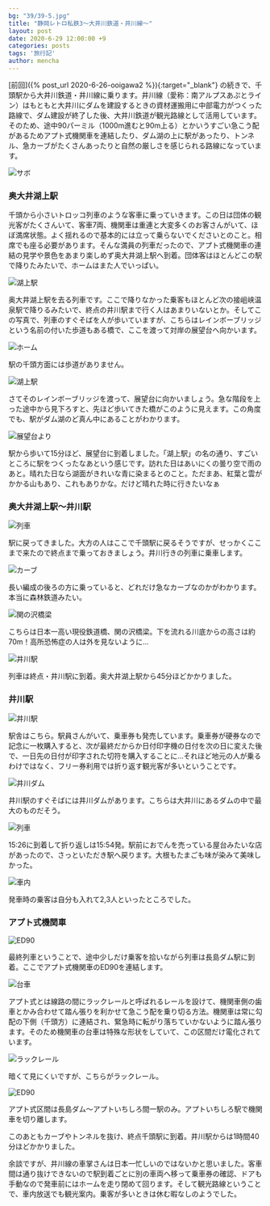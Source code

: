 ```yaml
---
bg: "39/39-5.jpg"
title: "静岡レトロ私鉄3～大井川鉄道・井川線～"
layout: post
date: 2020-6-29 12:00:00 +9
categories: posts
tags: '旅行記'
author: mencha
---
```

 [前回]({% post_url 2020-6-26-ooigawa2 %}){:target="_blank"} の続きで、千頭駅から大井川鉄道・井川線に乗ります。井川線（愛称：南アルプスあぷとライン）はもともと大井川にダムを建設するときの資材運搬用に中部電力がつくった路線で、ダム建設が終了した後、大井川鉄道が観光路線として活用しています。そのため、途中90パーミル（1000m進むと90m上る）とかいうすごい急こう配があるためアプト式機関車を連結したり、ダム湖の上に駅があったり、トンネル、急カーブがたくさんあったりと自然の厳しさを感じられる路線になっています。

![サボ](https://drive.google.com/uc?export=view&id=1vV49Jd9vW2_Jjy-jshWDAK9y2aJMOsp3)
<!--more-->
### 奥大井湖上駅
千頭から小さいトロッコ列車のような客車に乗っていきます。この日は団体の観光客がたくさんいて、客車7両、機関車は重連と大変多くのお客さんがいて、ほぼ満席状態。よく揺れるので基本的には立って乗らないでくださいとのこと。相席でも座る必要があります。そんな満員の列車だったので、アプト式機関車の連結の見学や景色をあまり楽しめず奥大井湖上駅へ到着。団体客はほとんどこの駅で降りたみたいで、ホームはまた人でいっぱい。

![湖上駅](https://drive.google.com/uc?export=view&id=1Vue6ZT0OC4ezbW3gGA6m3itkW0etRMog)

奥大井湖上駅を去る列車です。ここで降りなかった乗客もほとんど次の接岨峡温泉駅で降りるみたいで、終点の井川駅まで行く人はあまりいないとか。そしてこの写真で、列車のすぐそばを人が歩いていますが、こちらはレインボーブリッジという名前の付いた歩道もある橋で、ここを渡って対岸の展望台へ向かいます。

![ホーム](https://drive.google.com/uc?export=view&id=1vy2dwPshX-51_KKJeK66SRDEpCBGkJvE)

駅の千頭方面には歩道がありません。

![湖上駅](https://drive.google.com/uc?export=view&id=1KnnKwGdmGJbcUAdCAhZTwhmBaB-0HpIY)

さてそのレインボーブリッジを渡って、展望台に向かいましょう。急な階段を上った途中から見下ろすと、先ほど歩いてきた橋がこのように見えます。この角度でも、駅がダム湖のど真ん中にあることがわかります。

![展望台より](https://drive.google.com/uc?export=view&id=1i7O41QIFqlQ533fyl0A_nz8V7OKvlH6j)

駅から歩いて15分ほど、展望台に到着しました。「湖上駅」の名の通り、すごいところに駅をつくったなあという感じです。訪れた日はあいにくの曇り空で雨のあと。晴れた日なら湖面がきれいな青に染まるとのこと。ただまあ、紅葉と雲がかかる山もあり、これもありかな。だけど晴れた時に行きたいなぁ

### 奥大井湖上駅～井川駅
![列車](https://drive.google.com/uc?export=view&id=1ThpEZ6NwzOVIzruvUtX65piQaLDHd7-v)

駅に戻ってきました。大方の人はここで千頭駅に戻るそうですが、せっかくここまで来たので終点まで乗っておきましょう。井川行きの列車に乗車します。

![カーブ](https://drive.google.com/uc?export=view&id=1Gg1XClXV-UteI9JomKCkWRSx7pr1z6IO)

長い編成の後ろの方に乗っていると、どれだけ急なカーブなのかがわかります。本当に森林鉄道みたい。

![関の沢橋梁](https://drive.google.com/uc?export=view&id=12S8MGTMWQZa5ctm8QZaFHM0NXiKjsUQG)

こちらは日本一高い現役鉄道橋、関の沢橋梁。下を流れる川底からの高さは約70m！高所恐怖症の人は外を見ないように...

![井川駅](https://drive.google.com/uc?export=view&id=1J8FrS886g4NxmjYIpWgFakRZznPP6LIi)

列車は終点・井川駅に到着。奥大井湖上駅から45分ほどかかりました。

### 井川駅

![井川駅](https://drive.google.com/uc?export=view&id=1NsXb7DUwIAoz4_OND1bp1KKfB5IoRC6e)

駅舎はこちら。駅員さんがいて、乗車券も発売しています。乗車券が硬券なので記念に一枚購入すると、次が最終だからか日付印字機の日付を次の日に変えた後で、一日先の日付が印字された切符を購入することに...それほど地元の人が乗るわけではなく、フリー券利用では折り返す観光客が多いということです。

![井川ダム](https://drive.google.com/uc?export=view&id=1MUbyOXcjVOW415jwsA_-mdiTVV6wNfCK)

井川駅のすぐそばには井川ダムがあります。こちらは大井川にあるダムの中で最大のものだそう。

![列車](https://drive.google.com/uc?export=view&id=1jB3xRPoCoGLQK_E89gYhTdh_eKfVbXUX)

15:26に到着して折り返しは15:54発。駅前におでんを売っている屋台みたいな店があったので、さっといただき駅へ戻ります。大根もたまごも味が染みて美味しかった。

![車内](https://drive.google.com/uc?export=view&id=1RlZOe1z_F2PIorfV_9rwM-e7LuXVT4B6)

発車時の乗客は自分も入れて2,3人といったところでした。

### アプト式機関車

![ED90](https://drive.google.com/uc?export=view&id=1tzpLgb2TVu-yLS6KloxZzFaKshLoa2b4)

最終列車ということで、途中少しだけ乗客を拾いながら列車は長島ダム駅に到着。ここでアプト式機関車のED90を連結します。

![台車](https://drive.google.com/uc?export=view&id=1lGh40a5QGy9yNFrFYRiyV5K7wR3e_b93)

アプト式とは線路の間にラックレールと呼ばれるレールを設けて、機関車側の歯車とかみ合わせて踏ん張りを利かせて急こう配を乗り切る方法。機関車は常に勾配の下側（千頭方）に連結され、緊急時に転がり落ちていかないように踏ん張ります。そのため機関車の台車は特殊な形状をしていて、この区間だけ電化されています。

![ラックレール](https://drive.google.com/uc?export=view&id=1w7ffoIGdcq0C4eqPfWMN6TFoXoft5k4E)

暗くて見にくいですが、こちらがラックレール。

![ED90](https://drive.google.com/uc?export=view&id=1BIwDBoA3iLdtw6pi8uYq_lfDY3qUt5lV)

アプト式区間は長島ダム～アプトいちしろ間一駅のみ。アプトいちしろ駅で機関車を切り離します。

このあともカーブやトンネルを抜け、終点千頭駅に到着。井川駅からは1時間40分ほどかかりました。

余談ですが、井川線の車掌さんは日本一忙しいのではないかと思いました。客車間は通り抜けできないので駅到着ごとに別の車両へ移って乗車券の確認、ドアも手動なので発車前にはホームを走り閉めて回ります。そして観光路線ということで、車内放送でも観光案内。乗客が多いときは休む暇なしのようでした。


